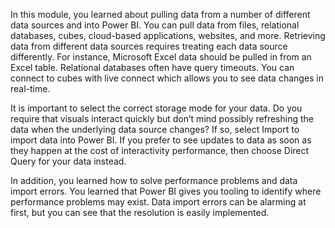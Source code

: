In this module, you learned about pulling data from a number of different data sources and into Power BI. You can pull data from files, relational databases, cubes, cloud-based applications, websites, and more. Retrieving data from different data sources requires treating each data source differently. For instance, Microsoft Excel data should be pulled in from an Excel table. Relational databases often have query timeouts. You can connect to cubes with live connect which allows you to see data changes in real-time.

It is important to select the correct storage mode for your data. Do you require that visuals interact quickly but don’t mind possibly refreshing the data when the underlying data source changes? If so, select Import to import data into Power BI. If you prefer to see updates to data as soon as they happen at the cost of interactivity performance, then choose Direct Query for your data instead.

In addition, you learned how to solve performance problems and data import errors. You learned that Power BI gives you tooling to identify where performance problems may exist. Data import errors can be alarming at first, but you can see that the resolution is easily implemented.